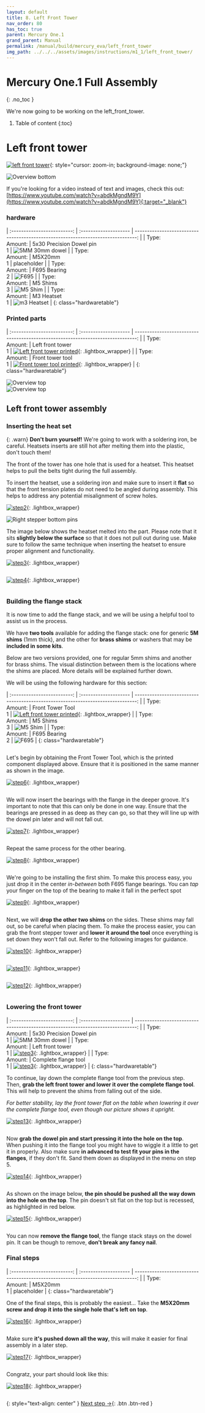 ```yaml
---
layout: default
title: 8. Left Front Tower
nav_order: 80
has_toc: true
parent: Mercury One.1
grand_parent: Manual
permalink: /manual/build/mercury_eva/left_front_tower
img_path: ../../../assets/images/instructions/m1_1/left_front_tower/
---
```


# Mercury One.1 Full Assembly
{: .no_toc }

We're now going to be working on the left_front_tower.

1. Table of content
{:toc}

# Left front tower

[![left front tower]({{page.img_path}}step_18.png)](#lightbox__overview_bottom){: style="cursor: zoom-in; background-image: none;"}

<div onclick="location.href='##';"  id="lightbox__overview_bottom"  class="lightbox__item">
    <div class="lightbox__content">
    <div class="lightbox__titlebar"></div>
        <a href="##" class="close"></a>
        <img src="{{page.img_path}}step_18.png" alt="Overview bottom">
    </div>
</div>

If you're looking for a video instead of text and images, check this out: [https://www.youtube.com/watch?v=abdkMgndM9Y](https://www.youtube.com/watch?v=abdkMgndM9Y){:target="_blank"}


### hardware

| :-------------------------: | :--------------------       | -------------------------------------------------------------------------------: |
| Type:<br/>Amount: | 5x30 Precision Dowel pin<br/>1          |     ![5MM 30mm dowel](../../../assets/images/instructions/5x30_dowel_pin.png) |
| Type:<br/>Amount: | M5X20mm<br/>1                           |     placeholder |
| Type:<br/>Amount: | F695 Bearing<br/>2     | ![F695](../../../assets/images/instructions/f695_flange_bearing.png) |
| Type:<br/>Amount: | M5 Shims<br/>3          |     ![M5 Shim](../../../assets/images/instructions/m5_10_1_shim.png) |
| Type:<br/>Amount: | M3 Heatset<br/>1                            | ![m3 Heatset](../../../assets/images/instructions/m3_heat_insert.png) |
{: class="hardwaretable"}

### Printed parts

| :-------------------------: | :--------------------       | -------------------------------------------------------------------------------: |
| Type:<br/>Amount: | Left front tower<br/>1     |     [![Left front tower printed]({{page.img_path}}step_1.png)](#lightbox__step1){: .lightbox_wrapper} |
| Type:<br/>Amount: | Front tower tool<br/>1     |     [![Front tower tool printed]({{page.img_path}}step_6.png)](#lightbox__step6){: .lightbox_wrapper} |
{: class="hardwaretable"}

<div onclick="location.href='##';"  id="lightbox__step1"  class="lightbox__item">
    <div class="lightbox__content">
    <div class="lightbox__titlebar"></div>
        <a href="##" class="close"></a>
        <img src="{{page.img_path}}step_1.png" alt="Overview top">
    </div>
</div>


<div onclick="location.href='##';"  id="lightbox__step6"  class="lightbox__item">
    <div class="lightbox__content">
    <div class="lightbox__titlebar"></div>
        <a href="##" class="close"></a>
        <img src="{{page.img_path}}step_6.png" alt="Overview top">
    </div>
</div>

## Left front tower assembly

### Inserting the heat set

{: .warn}
**Don't burn yourself!** We're going to work with a soldering iron, be careful. Heatsets inserts are still hot after melting them into the plastic, don't touch them!

The front of the tower has one hole that is used for a heatset. This heatset helps to pull the belts tight during the full assembly.

To insert the heatset, use a soldering iron and make sure to insert it **flat** so that the front tension plates do not need to be angled during assembly. This helps to address any potential misalignment of screw holes.

[![step2]({{page.img_path}}step_2.png)](#lightbox__step2){: .lightbox_wrapper}


<div onclick="location.href='##';"  id="lightbox__step2"  class="lightbox__item">
    <div class="lightbox__content">
    <div class="lightbox__titlebar"></div>
        <a href="##" class="close"></a>
        <img src="{{page.img_path}}step_2.png" alt="Right stepper bottom pins">
    </div>
</div>

The image below shows the heatset melted into the part. Please note that it sits **slightly below the surface** so that it does not pull out during use. Make sure to follow the same technique when inserting the heatset to ensure proper alignment and functionality.

[![step3]({{page.img_path}}step_3.png)](#lightbox__step3){: .lightbox_wrapper}

<div onclick="location.href='##';"  id="lightbox__step3"  class="lightbox__item">
    <div class="lightbox__content">
    <div class="lightbox__titlebar"></div>
        <a href="##" class="close"></a>
        <img src="{{page.img_path}}step_3.png" alt="">
    </div>
</div>

[![step4]({{page.img_path}}step_4.png)](#lightbox__step4){: .lightbox_wrapper}

<div onclick="location.href='##';"  id="lightbox__step4"  class="lightbox__item">
    <div class="lightbox__content">
    <div class="lightbox__titlebar"></div>
        <a href="##" class="close"></a>
        <img src="{{page.img_path}}step_4.png" alt="">
    </div>
</div>

### Building the flange stack

It is now time to add the flange stack, and we will be using a helpful tool to assist us in the process.

We have **two tools** available for adding the flange stack: one for generic **5M shims** (1mm thick), and the other for **brass shims** or washers that may be **included in some kits**.

Below are two versions provided, one for regular 5mm shims and another for brass shims. The visual distinction between them is the locations where the shims are placed. More details will be explained further down.

We will be using the following hardware for this section:

| :-------------------------: | :--------------------       | -------------------------------------------------------------------------------: |
| Type:<br/>Amount: | Front Tower Tool<br/>1     |     [![Left front tower printed]({{page.img_path}}step_6.png)](#lightbox__step6){: .lightbox_wrapper} |
| Type:<br/>Amount: | M5 Shims<br/>3          |     ![M5 Shim](../../../assets/images/instructions/m5_10_1_shim.png) |
| Type:<br/>Amount: | F695 Bearing<br/>2     | ![F695](../../../assets/images/instructions/f695_flange_bearing.png) |
{: class="hardwaretable"}

<div id="lightbox__step_6" class="lightbox__item" onclick="location.href='##';">
    <div class="lightbox__content">
        <div class="lightbox__titlebar"></div>
        <a href="##" class="close"></a>
        <img src="{{page.img_path}}step_6.png" alt="">
    </div>
</div>


Let's begin by obtaining the Front Tower Tool, which is the printed component displayed above. Ensure that it is positioned in the same manner as shown in the image.

[![step6]({{page.img_path}}step_6.png)](#lightbox__step_6){: .lightbox_wrapper}

<div onclick="location.href='##';"  id="lightbox__step_6"  class="lightbox__item">
    <div class="lightbox__content">
    <div class="lightbox__titlebar"></div>
        <a href="##" class="close"></a>
        <img src="{{page.img_path}}step_6.png" alt="">
    </div>
</div>

We will now insert the bearings with the flange in the deeper groove. It's important to note that this can only be done in one way. Ensure that the bearings are pressed in as deep as they can go, so that they will line up with the dowel pin later and will not fall out.

[![step7]({{page.img_path}}step_7.png)](#lightbox__step_7){: .lightbox_wrapper}

<div onclick="location.href='##';"  id="lightbox__step_7"  class="lightbox__item">
    <div class="lightbox__content">
    <div class="lightbox__titlebar"></div>
        <a href="##" class="close"></a>
        <img src="{{page.img_path}}step_7.png" alt="">
    </div>
</div>

Repeat the same process for the other bearing.

[![step8]({{page.img_path}}step_8.png)](#lightbox__step_8){: .lightbox_wrapper}

<div id="lightbox__step_8" class="lightbox__item" onclick="location.href='##';">
    <div class="lightbox__content">
        <div class="lightbox__titlebar"></div>
        <a href="##" class="close"></a>
        <img src="{{page.img_path}}step_8.png" alt="">
    </div>
</div>

We're going to be installing the first shim. To make this process easy, you just drop it in the center *in-between* both F695 flange bearings. You can *tap* your finger on the top of the bearing to make it fall in the perfect spot

[![step9]({{page.img_path}}step_9.png)](#lightbox__step_9){: .lightbox_wrapper}

<div id="lightbox__step_9" class="lightbox__item" onclick="location.href='##';">
    <div class="lightbox__content">
        <div class="lightbox__titlebar"></div>
        <a href="##" class="close"></a>
        <img src="{{page.img_path}}step_9.png" alt="">
    </div>
</div>

Next, we will **drop the other two shims** on the sides. These shims may fall out, so be careful when placing them. To make the process easier, you can grab the front stepper tower and **lower it around the tool** once everything is set down they won't fall out. Refer to the following images for guidance.

[![step10]({{page.img_path}}step_10.png)](#lightbox__step_10){: .lightbox_wrapper}

<div id="lightbox__step_10" class="lightbox__item" onclick="location.href='##';">
    <div class="lightbox__content">
        <div class="lightbox__titlebar"></div>
        <a href="##" class="close"></a>
        <img src="{{page.img_path}}step_10.png" alt="">
    </div>
</div>

[![step11]({{page.img_path}}step_11.png)](#lightbox__step_11){: .lightbox_wrapper}

<div id="lightbox__step_11" class="lightbox__item" onclick="location.href='##';">
    <div class="lightbox__content">
        <div class="lightbox__titlebar"></div>
        <a href="##" class="close"></a>
        <img src="{{page.img_path}}step_11.png" alt="">
    </div>
</div>

[![step12]({{page.img_path}}step_12.png)](#lightbox__step_12){: .lightbox_wrapper}

<div id="lightbox__step_12" class="lightbox__item" onclick="location.href='##';">
    <div class="lightbox__content">
        <div class="lightbox__titlebar"></div>
        <a href="##" class="close"></a>
        <img src="{{page.img_path}}step_12.png" alt="">
    </div>
</div>

### Lowering the front tower

| :-------------------------: | :--------------------       | -------------------------------------------------------------------------------: |
| Type:<br/>Amount: | 5x30 Precision Dowel pin<br/>1          |     ![5MM 30mm dowel](../../../assets/images/instructions/5x30_dowel_pin.png) |
| Type:<br/>Amount: | Left front tower<br/>1          | [![step3]({{page.img_path}}step_3.png)](#lightbox__step3){: .lightbox_wrapper} |
| Type:<br/>Amount: | Complete flange tool<br/>1          | [![step3]({{page.img_path}}step_12.png)](#lightbox__step_12){: .lightbox_wrapper} |
{: class="hardwaretable"}

To continue, lay down the complete flange tool from the previous step. Then, **grab the left front tower and lower it over the complete flange tool**. This will help to prevent the shims from falling out of the side.

*For better stability, lay the front tower flat on the table when lowering it over the complete flange tool, even though our picture shows it upright.*

[![step13]({{page.img_path}}step_13.png)](#lightbox__step_13){: .lightbox_wrapper}

<div id="lightbox__step_13" class="lightbox__item" onclick="location.href='##';">
    <div class="lightbox__content">
        <div class="lightbox__titlebar"></div>
        <a href="##" class="close"></a>
        <img src="{{page.img_path}}step_13.png" alt="">
    </div>
</div>

Now **grab the dowel pin and start pressing it into the hole on the top**. When pushing it into the flange tool you might have to wiggle it a little to get it in properly. Also make sure **in advanced to test fit your pins in the flanges**, if they don't fit. Sand them down as displayed in the menu on step 5.

[![step14]({{page.img_path}}step_14.png)](#lightbox__step_14){: .lightbox_wrapper}

<div id="lightbox__step_14" class="lightbox__item" onclick="location.href='##';">
    <div class="lightbox__content">
        <div class="lightbox__titlebar"></div>
        <a href="##" class="close"></a>
        <img src="{{page.img_path}}step_14.png" alt="">
    </div>
</div>

As shown on the image below, **the pin should be pushed all the way down into the hole on the top**. The pin doesn't sit flat on the top but is recessed, as highlighted in red below.

[![step15]({{page.img_path}}step_15.png)](#lightbox__step_15){: .lightbox_wrapper}

<div id="lightbox__step_15" class="lightbox__item" onclick="location.href='##';">
    <div class="lightbox__content">
        <div class="lightbox__titlebar"></div>
        <a href="##" class="close"></a>
        <img src="{{page.img_path}}step_15.png" alt="">
    </div>
</div>

You can now **remove the flange tool**, the flange stack stays on the dowel pin. It can be though to remove, **don't break any fancy nail**.

### Final steps

| :-------------------------: | :--------------------       | -------------------------------------------------------------------------------: |
| Type:<br/>Amount: | M5X20mm<br/>1                           |     placeholder |
{: class="hardwaretable"}

One of the final steps, this is probably the easiest... Take the **M5X20mm screw and drop it into the single hole that's left on top**.


[![step16]({{page.img_path}}step_16.png)](#lightbox__step_16){: .lightbox_wrapper}

<div id="lightbox__step_16" class="lightbox__item" onclick="location.href='##';">
    <div class="lightbox__content">
        <div class="lightbox__titlebar"></div>
        <a href="##" class="close"></a>
        <img src="{{page.img_path}}step_16.png" alt="">
    </div>
</div>

Make sure **it's pushed down all the way**, this will make it easier for final assembly in a later step.

[![step17]({{page.img_path}}step_17.png)](#lightbox__step_17){: .lightbox_wrapper}

<div id="lightbox__step_17" class="lightbox__item" onclick="location.href='##';">
    <div class="lightbox__content">
        <div class="lightbox__titlebar"></div>
        <a href="##" class="close"></a>
        <img src="{{page.img_path}}step_17.png" alt="">
    </div>
</div>

Congratz, your part should look like this:

[![step18]({{page.img_path}}step_18.png)](#lightbox__step_18){: .lightbox_wrapper}

<div id="lightbox__step_18" class="lightbox__item" onclick="location.href='##';">
    <div class="lightbox__content">
        <div class="lightbox__titlebar"></div>
        <a href="##" class="close"></a>
        <img src="{{page.img_path}}step_18.png" alt="">
    </div>
</div>



{: style="text-align: center" }
<span class="fs-8">
[Next step &rarr;](/){: .btn .btn-red }
</span>